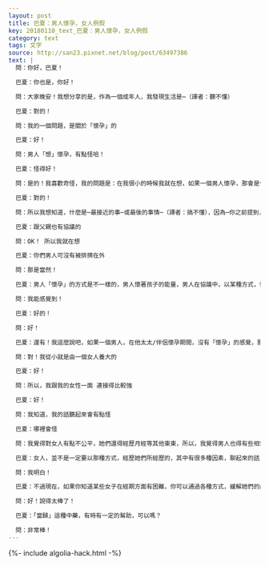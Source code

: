 ```yaml
---
layout: post
title: 巴夏：男人懷孕，女人例假
key: 20180110_text_巴夏：男人懷孕，女人例假
category: text
tags: 文字
source: http://san23.pixnet.net/blog/post/63497386
text: |
  問：你好，巴夏！

  巴夏：你也是，你好！

  問：大家晚安！我想分享的是，作為一個成年人，我發現生活是⋯（譯者：聽不懂）

  巴夏：對的！

  問：我的一個問題，是關於「懷孕」的

  巴夏：好！

  問：男人「想」懷孕，有點怪哈！

  巴夏：怪得好！

  問：是的！我喜歡奇怪，我的問題是：在我很小的時候我就在想，如果一個男人懷孕，那會是什麼樣子，因為我也不知道自己那時是怎麼知道，母親在懷孕期間，就跟肚子裡的嬰兒是有連接的，任何對母親的刺激，都會刺激到嬰兒

  巴夏：對的！

  問：所以我想知道，什麼是⋯最接近的事⋯或最後的事情⋯（譯者：搞不懂），因為⋯你之前提到，對一個母親來說，那是與一個更高存有（靈魂）的協議

  巴夏：跟父親也有協議的

  問：OK！ 所以我就在想

  巴夏：你們男人可沒有被排擠在外

  問：那是當然！

  巴夏：男人「懷孕」的方式是不一樣的，男人懷著孩子的能量，男人在協議中，以某種方式，懷著孩子的靈魂模板、基因傳承等，為孩子的未來鋪好道路，教他們一些東西，男人是在能量上懷著孩子的，而不是在身體上，所有的父親都參與到「懷孕」過程的，所以，男人也可以懷孕的

  問：我能感覺到！

  巴夏：好的！

  問：好！

  巴夏：還有！我這麼說吧，如果一個男人，在他太太/伴侶懷孕期間，沒有「懷孕」的感覺，那他們是感覺不到彼此擁有或相互連接，正常兩個人都會以某種方式感覺到「懷孕」，雖然感覺會不同，你明白嗎？因為你們倆都懷孕！

  問：對！我從小就是由一個女人養大的

  巴夏：好！

  問：所以，我跟我的女性一面 連接得比較強

  巴夏：好！

  問：我知道，我的話聽起來會有點怪

  巴夏：哪裡會怪

  問：我覺得對女人有點不公平，她們還得經歷月經等其他東東，所以，我覺得男人也得有些相當的東西，也許還能與女人經期同步，必須得有些東西啊！

  巴夏：女人，並不是一定要以那種方式，經歷她們所經歷的，其中有很多種因素，聊起來的話，會聊個沒完，有些跟古代基因有關，但這些都是可以改變的，女人的某些經歷，並不一定要像現在那樣地經歷，其中更多的是 跟古老信念系統有關，它們所導致的對女性的排擠/壓制/迫害/踐踏，在你們女性社會中，仍然具有「共振波」或「反射」或「回聲」，但它們（其實）可以不存在，我們有機會再做更深入的探討

  問：我明白！

  巴夏：不過現在，如果你知道某些女子在經期方面有困難，你可以通過各種方式，緩解她們的痛苦，可以通過中藥/草藥（草藥學），或能量療癒，或其他方式，你也可以運用你的直覺，幫助她們減輕 因為信念系統而帶來的 各種不必要的痛苦，可以嗎？

  問：好！說得太棒了！

  巴夏：「當歸」這種中藥，有時有一定的幫助，可以嗎？

  問：非常棒！
---
```


{%- include algolia-hack.html -%}
